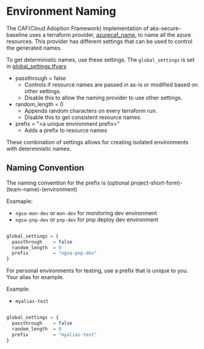 # Environment Naming

The CAF(Cloud Adoption Framework) implementation of aks-secure-baseline uses a terraform provider, [azurecaf_name](https://registry.terraform.io/providers/aztfmod/azurecaf/latest/docs/resources/azurecaf_name), to name all the azure resources. This provider has different settings that can be used to control the generated names.

To get deterministic names, use these settings. The `global_settings` is set in [global_settings.tfvars](./configuration/global_settings.tfvars)

- passthrough = false
  - Controls if resource names are passed in as-is or modified based on other settings.
  - Disable this to allow the naming provider to use other settings.
- random_length = 0
  - Appends random characters on every terraform run.
  - Disable this to get consistent resource names.
- prefix = "\<a unique environment prefix\>"
  - Adds a prefix to resource names

These combination of settings allows for creating isolated environments with deterministic names.

## Naming Convention

The naming convention for the prefix is (optional project-short-form)-(team-name)-(environment)

Examaple:

- `ngsa-mon-dev` or `mon-dev` for monitoring dev environment
- `ngsa-pnp-dev` or `pnp-dev` for pnp deploy dev environment

```terraform

global_settings = {
  passthrough    = false
  random_length  = 0
  prefix         = "ngsa-pnp-dev"
}

```

For personal environments for testing, use a prefix that is unique to you. Your alias for example.

Example:

- `myalias-test`

```terraform

global_settings = {
  passthrough    = false
  random_length  = 0
  prefix         = "myalias-test"
}

```
